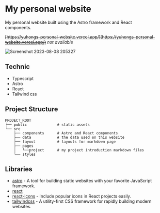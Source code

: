 # My personal website

My personal website built using the Astro framework and React components.

~~[https://yuhongs-personal-website.vercel.app/](https://yuhongs-personal-website.vercel.app/)~~ *not available*

![Screenshot 2023-08-08 205327](https://github.com/huyuhong0205/my-personal-website/assets/114565048/12bbb816-cd40-4df7-a578-f6220aecdb68)

## Technic

- Typescript
- Astro
- React
- Tailwind css

## Project Structure

```
PROJECT_ROOT
├── public              # static assets
└── src
    ├── components      # Astro and React components
    ├── data            # the data used on this website
    ├── layout          # layouts for markdown page
    ├── pages
    │   └──project      # my project introduction markdown files
    └── styles
```

## Libraries

- [astro](https://astro.build/) - A tool for building static websites with your favorite JavaScript framework.
- [react](https://react.dev/)
- [react-icons](https://www.npmjs.com/package/react-icons) - Include popular icons in React projects easily.
- [tailwindcss](https://tailwindcss.com/) - A utility-first CSS framework for rapidly building modern websites.
